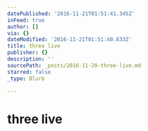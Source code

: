 ```yaml
---
datePublished: '2016-11-21T01:51:41.345Z'
inFeed: true
author: []
via: {}
dateModified: '2016-11-21T01:51:40.833Z'
title: three live
publisher: {}
description: ''
sourcePath: _posts/2016-11-20-three-live.md
starred: false
_type: Blurb

---
```

# three live
